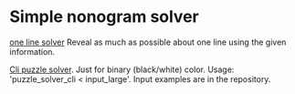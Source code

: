 # Simple nonogram solver

[one line solver](https://github.com/scalar438/nono_solver/tree/master/line_solver)
Reveal as much as possible about one line using the given information.

[Cli puzzle solver](https://github.com/scalar438/nono_solver/tree/master/puzzle_solver_cli). Just for binary (black/white) color. Usage: 'puzzle_solver_cli < input_large'. Input examples are in the repository.
